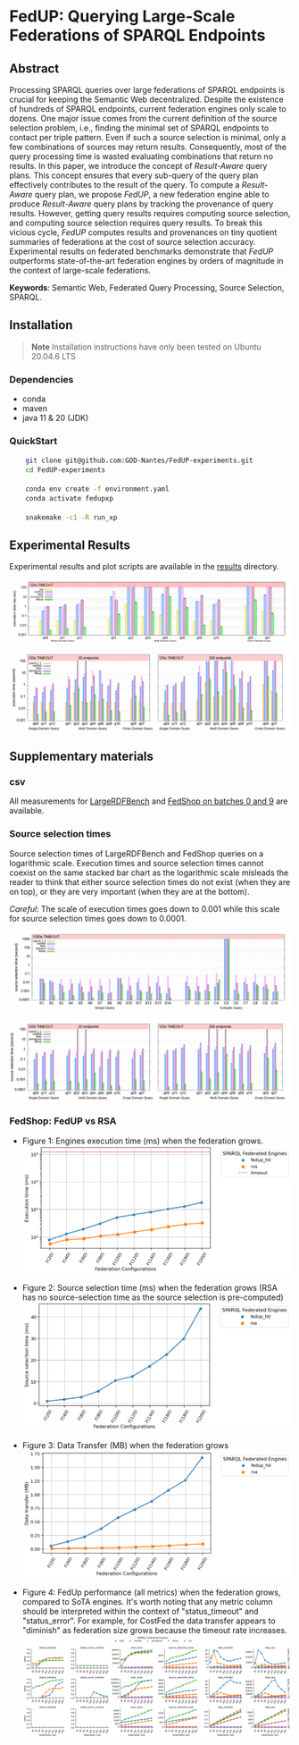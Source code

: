 # FedUP: Querying Large-Scale Federations of SPARQL Endpoints

## Abstract

Processing SPARQL queries over large federations of SPARQL endpoints is crucial for keeping the Semantic Web decentralized. Despite the existence of hundreds of SPARQL endpoints, current federation engines only scale to dozens. One major issue comes from the current definition of the source selection problem, i.e., finding the minimal set of SPARQL endpoints to contact per triple pattern. Even if such a source selection is minimal, only a few combinations of sources may return results. Consequently, most of the query processing time is wasted evaluating combinations that return no results. In this paper, we introduce the concept of *Result-Aware* query plans. This concept ensures that every sub-query of the query plan effectively contributes to the result of the query. To compute a *Result-Aware* query plan, we propose *FedUP*, a new federation engine able to produce *Result-Aware* query plans by tracking the provenance of query results. However, getting query results requires computing source selection, and computing source selection requires query results. To break this vicious cycle, *FedUP* computes results and provenances on tiny quotient summaries of federations at the cost of source selection accuracy. Experimental results on federated benchmarks demonstrate that *FedUP* outperforms state-of-the-art federation engines by orders of magnitude in the context of large-scale federations.

**Keywords**: Semantic Web, Federated Query Processing, Source Selection, SPARQL.

## Installation

> **Note**
> Installation instructions have only been tested on Ubuntu 20.04.6 LTS

### Dependencies

- conda
- maven
- java 11 & 20 (JDK)

### QuickStart

```bash
    git clone git@github.com:GDD-Nantes/FedUP-experiments.git
    cd FedUP-experiments
    
    conda env create -f environment.yaml
    conda activate fedupxp
    
    snakemake -c1 -R run_xp
```

## Experimental Results

Experimental results and plot scripts are available in the [results](https://github.com/GDD-Nantes/FedUP-experiments/tree/ask_issue%232/results) directory.

![...](results/fedshop_execution_time.png)

![...](results/fedshop_execution_time_batch_0_9.png)

[//]: # (### Step-by-step installation)

[//]: # ()
[//]: # (- Download datasets and queries.)

[//]: # ()
[//]: # (    ```bash)

[//]: # (    wget https://zenodo.org/record/8096581/files/datasets.tar.gz?download=1 && tar -zxf datasets.tar.gz)

[//]: # (    wget https://zenodo.org/record/8096581/files/queries.tar.gz?download=1 && tar -zxf queries.tar.gz)

[//]: # (    wget https://zenodo.org/record/8096581/files/summaries.tar.gz?download=1 && tar -zxf summaries.tar.gz)

[//]: # (    ```)

[//]: # ()
[//]: # (- Download and install Virtuoso &#40;Version 7.2.7&#41;. )

[//]: # ()
[//]: # (    ```bash)

[//]: # (    wget https://github.com/openlink/virtuoso-opensource/releases/download/v7.2.7/virtuoso-opensource-7.2.7.tar.gz)

[//]: # (    tar -zxf virtuoso-opensource-7.2.7.tar.gz)

[//]: # (    cd virtuoso-opensource-7.2.7)

[//]: # (    ./autogen.sh)

[//]: # (    ./configure)

[//]: # (    make && make install && make clean && make distclean)

[//]: # (    cd ..)

[//]: # (    ```)

[//]: # ()
[//]: # (    > **Note**)

[//]: # (    > If you have any problems installing Virtuoso, please refer to the Virtuoso installation instructions available [here]&#40;https://github.com/openlink/virtuoso-opensource&#41;. )

[//]: # ()
[//]: # (    Virtuoso will be installed in /usr/local. You can specify another directory when executing `make install`.)

[//]: # ()
[//]: # (    ```bash)

[//]: # (    make install prefix=/usr/local)

[//]: # (    ```)

[//]: # ()
[//]: # (- Update the Virtuoso configuration file.)

[//]: # ()
[//]: # (    ```bash)

[//]: # (    patch -u /usr/local/var/lib/virtuoso/db/virtuoso.ini -i config/virtuoso.ini.patch)

[//]: # (    ```)

[//]: # ()
[//]: # (- Run Virtuoso)

[//]: # ()
[//]: # (    ```bash)

[//]: # (    /usr/local/bin/virtuoso-t +configfile /usr/local/var/lib/virtuoso/db/virtuoso.ini # run Virtuoso in background)

[//]: # (    ```)

[//]: # ()
[//]: # (    Virtuoso can also be run in foreground)

[//]: # ()
[//]: # (    ```bash)

[//]: # (    /usr/local/bin/virtuoso-t +configfile /usr/local/var/lib/virtuoso/db/virtuoso.ini +foreground)

[//]: # (    ```)

[//]: # ()
[//]: # (- Load data into Virtuoso)

[//]: # ()
[//]: # (    ```bash)

[//]: # (    /usr/local/bin/isql "EXEC=ld_dir&#40;'`pwd`/datasets', '*.nq', 'NULL'&#41;;" # assuming Virtuoso has been installed in ./virtuoso-opensource-7.2.7)

[//]: # (    /usr/local/bin/isql "EXEC=rdf_loader_run&#40;&#41;;")

[//]: # (    /usr/local/bin/isql "EXEC=checkpoint;")

[//]: # (    ```)

[//]: # ()
[//]: # (    You can check the `DB.DBA.load_list` table to confirm that all datasets were loaded successfully. This is indicated by an `ll_state` value of `2` and an `ll_error` value of `NULL`. More information about the loading process is available [here]&#40;https://vos.openlinksw.com/owiki/wiki/VOS/VirtBulkRDFLoader&#41;.)

[//]: # ()
[//]: # (    ```bash)

[//]: # (    /usr/loca/bin/isql "EXEC=select * from DB.DBA.load_list;")

[//]: # (    ```)

[//]: # ()
[//]: # (    You can enumerate all named graphs using the following command for additional verification.)

[//]: # ()
[//]: # (    ```bash)

[//]: # (    /usr/local/bin/isql "EXEC=sparql select distinct ?g where {graph ?g {?s ?p ?o}};")

[//]: # (    ```)

[//]: # ()
[//]: # (    > **Note**)

[//]: # (    > You may have a permission denied error when loading the data into Virtuoso. You must authorize Virtuoso to access the data directory by adding the directory path to `DirsAllowed` in `/usr/local/var/lib/virtuoso/db/virtuoso.ini`.  )

[//]: # ()
[//]: # (- Download Apache Jena &#40;Version 4.7.0&#41;)

[//]: # (  )
[//]: # (    ```bash)

[//]: # (    wget https://archive.apache.org/dist/jena/binaries/apache-jena-4.7.0.tar.gz)

[//]: # (    tar -zxf apache-jena-4.7.0.tar.gz)

[//]: # (    ```)

[//]: # ()
[//]: # (- Load summaries into Apache Jena)

[//]: # ()
[//]: # (    ```bash)

[//]: # (    ./apache-jena-4.7.0/bin/tdb2.xloader --loc ./summaries/largerdfbench/fedup-h0 ./summaries/largerdfbench/fedup-h0.nq)

[//]: # (    ./apache-jena-4.7.0/bin/tdb2.xloader --loc ./summaries/largerdfbench/fedup-id ./datasets/largerdfbench.nq)

[//]: # ()
[//]: # (    ./apache-jena-4.7.0/bin/tdb2.xloader --loc ./summaries/fedshop/fedup-h0 ./summaries/fedshop/fedup-h0.nq)

[//]: # (    ./apache-jena-4.7.0/bin/tdb2.xloader --loc ./summaries/fedshop/fedup-id ./datasets/fedshop.nq)

[//]: # (    ```)

[//]: # ()
[//]: # (- Install project dependencies)

[//]: # ()
[//]: # (    > **Warning**)

[//]: # (    > The project uses Maven Toolchains. Make sure that the location of `java 11` and `java 20` is defined in `~/.m2/toolchains.xml`. )

[//]: # (  )
[//]: # (    ```bash)

[//]: # (    conda env create -f environment.yaml)

[//]: # (    conda activate fedupxp)

[//]: # ()
[//]: # (    mvn clean install)

[//]: # (    ```)

[//]: # ()
[//]: # (## Usage)

[//]: # ()
[//]: # (### Generate summaries)

[//]: # ()
[//]: # (- To create a `fedup` summary from a `.nq`:)

[//]: # ()
[//]: # (    ```bash)

[//]: # (    mvn exec:java -Dexec.mainClass="fr.univnantes.gdd.fedup.startup.GenerateSummaries" -Dexec.args="fedup -d <input> -o <output> -m <modulo>" -pl fedup)

[//]: # (    ```)

[//]: # ()
[//]: # (    > Entities &#40;IRIs&#41; are transformed as follows: https://dbpedia.org/page/France => https://dbpedia.org/ + hash&#40;page/France&#41; % m)

[//]: # (    )
[//]: # (    > Predicates remain unchanged)

[//]: # (    )
[//]: # (    > Literals are transformed as follows: "France" => "Any")

[//]: # ()
[//]: # (- To transform a SPARQL query Q into a SPARQL query Q' that can be executed on a `fedup` summary:)

[//]: # ()
[//]: # (    ```bash)

[//]: # (    mvn exec:java -Dexec.mainClass="fr.univnantes.gdd.fedup.startup.GenerateSummaries" -Dexec.args="fedup -f <input> -o <output> -m <modulo>" -pl fedup)

[//]: # (    ```)

[//]: # ()
[//]: # (- To create a `HiBiSCuS` summary from a federation:)

[//]: # (  )
[//]: # (    ```bash)

[//]: # (    mvn exec:java -Dexec.mainClass="fr.univnantes.gdd.fedup.startup.GenerateSummaries" -Dexec.args="hibiscus -e <endpoints> -o <output>" -pl fedup)

[//]: # (    ```)

[//]: # ()
[//]: # (    > More information about HiBiSCuS summaries [here]&#40;https://2014.eswc-conferences.org/sites/default/files/papers/paper_50.pdf&#41;.)

[//]: # ()
[//]: # (- To create a `CostFed` summary from a federation:)

[//]: # ()
[//]: # (    ```bash)

[//]: # (    mvn exec:java -Dexec.mainClass="fr.univnantes.gdd.fedup.startup.GenerateSummaries" -Dexec.args="costfed -e <endpoints> -o <output> -b <branchingFactor>" -pl fedup)

[//]: # (    ```)

[//]: # ()
[//]: # (    > More information about CostFed summaries [here]&#40;https://svn.aksw.org/papers/2018/SEMANTICS_CostFed/public.pdf&#41;.)

[//]: # ()
[//]: # (### Run Experiments)

[//]: # ()
[//]: # (```bash)

[//]: # (snakemake -C virtuoso=/usr/local run="[1,2,3]" workload="[largerdfbench,fedshop]" approach="[fedup-id,fedup-h0,fedx,hibiscus-index,costfed-index,costfed-noopt]" -c1)

[//]: # (```)

[//]: # ()
[//]: # (It is possible to run a specific query, e.g., query Q1g of FedShop using fedup-h0.)

[//]: # ()
[//]: # (```bash)

[//]: # (snakemake -C virtuoso=/usr/local -c1 output/fedshop/fedup-h0/Q1g.1.csv)

[//]: # (```)

[//]: # ()
[//]: # (## Dataset and Queries)

[//]: # ()
[//]: # (In our paper, we use [LargeRDFBench]&#40;https://github.com/dice-group/LargeRDFBench&#41; and [FedShop]&#40;https://github.com/GDD-Nantes/FedShop&#41; to compare FedUP with state-of-the-art federation engines. LargeRDFBench is the most commonly used benchmark to evaluate the performance of federation engines. FedShop is a new benchmark to test the scalability of federation engines.)

[//]: # ()
[//]: # (LargeRDFBench and FedShop queries are available in the [queries]&#40;https://github.com/GDD-Nantes/FedUP-experiments/tree/ask_issue%232/queries&#41; directory, while datasets are available [online]&#40;https://drive.google.com/file/d/1Q4ZwiwTRzRvj9m3jZN-w3R9MIi0xvLGm/view?usp=share_link&#41;.)

[//]: # ()
[//]: # (## Experimental Results)

## Supplementary materials

### csv

All measurements for [LargeRDFBench](results/results_largerdfbench.csv) and [FedShop on batches 0 and
9](results/results_fedshop.csv) are available.

### Source selection times

Source selection times of LargeRDFBench and FedShop queries on a
logarithmic scale. Execution times and source selection times cannot
coexist on the same stacked bar chart as the logarithmic scale
misleads the reader to think that either source selection times do not
exist (when they are on top), or they are very important (when they
are at the bottom).

*Careful*: The scale of execution times goes down to 0.001 while this
scale for source selection times goes down to 0.0001.

![image](results/largerdfbench_source_selection_time.png)

![image](results/fedshop_source_selection_time_batch_0_9.png)



### FedShop: FedUP vs RSA
- Figure 1: Engines execution time (ms) when the federation grows.
![image](results/exec_time.png)

- Figure 2: Source selection time (ms) when the federation grows (RSA has no source-selection time as the source selection is pre-computed)
![image](results/source_selection_time.png)

- Figure 3: Data Transfer (MB) when the federation grows
![image](results/data_transfer.png)

- Figure 4: FedUp performance (all metrics) when the federation grows, compared to SoTA engines.
It's worth noting that any metric column should be interpreted within the context of "status_timeout" and "status_error".
For example, for CostFed the data transfer appears to "diminish" as federation size grows because the timeout rate increases.
![image](results/fedup_fedshop_extra.png)




